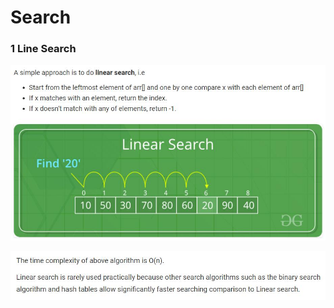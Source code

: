 # Search

### 1 Line Search

![1.LineSearch](https://github.com/xiaojkql/Algorithm/blob/master/GreeksForGreeks/Search%20and%20Sort/Search/doc/1.LineSearch.jpg)

![1.LineSearch2](https://github.com/xiaojkql/Algorithm/blob/master/GreeksForGreeks/Search%20and%20Sort/Search/doc/1.LineSearch2.jpg)

